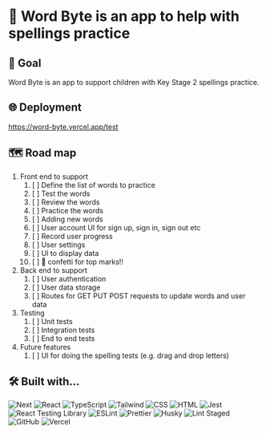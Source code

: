 # 🦫 Word Byte is an app to help with spellings practice

## 🎯 Goal

Word Byte is an app to support children with Key Stage 2 spellings practice.

## 🌐 Deployment

https://word-byte.vercel.app/test

## 🗺️ Road map

1. Front end to support
   1. [ ] Define the list of words to practice
   2. [ ] Test the words
   3. [ ] Review the words
   4. [ ] Practice the words
   5. [ ] Adding new words
   6. [ ] User account UI for sign up, sign in, sign out etc
   7. [ ] Record user progress
   8. [ ] User settings
   9. [ ] UI to display data
   10. [ ] 🎉 confetti for top marks!!
2. Back end to support
   1. [ ] User authentication
   2. [ ] User data storage
   3. [ ] Routes for GET PUT POST requests to update words and user data
3. Testing
   1. [ ] Unit tests
   2. [ ] Integration tests
   3. [ ] End to end tests
4. Future features
   1. [ ] UI for doing the spelling tests (e.g. drag and drop letters)

## 🛠️ Built with...

![Next](https://img.shields.io/badge/-Next-000000?logo=next.js&logoColor=white&style=for-the-badge)
![React](https://img.shields.io/badge/-React-61DAFB?logo=react&logoColor=white&style=for-the-badge)
![TypeScript](https://img.shields.io/badge/-TypeScript-007ACC?logo=typescript&logoColor=white&style=for-the-badge)
![Tailwind](https://img.shields.io/badge/-Tailwind-38B2AC?logo=tailwind-css&logoColor=white&style=for-the-badge)
![CSS](https://img.shields.io/badge/-CSS-1572B6?logo=css3&logoColor=white&style=for-the-badge)
![HTML](https://img.shields.io/badge/-HTML-E34F26?logo=html5&logoColor=white&style=for-the-badge)
![Jest](https://img.shields.io/badge/-Jest-C21325?logo=jest&logoColor=white&style=for-the-badge)
![React Testing Library](https://img.shields.io/badge/-React%20Testing%20Library-E33332?logo=testing-library&logoColor=white&style=for-the-badge)
![ESLint](https://img.shields.io/badge/-ESLint-4B32C3?logo=eslint&logoColor=white&style=for-the-badge)
![Prettier](https://img.shields.io/badge/-Prettier-F7B93E?logo=prettier&logoColor=white&style=for-the-badge)
![Husky](https://img.shields.io/badge/-Husky-000000?logo=husky&logoColor=white&style=for-the-badge)
![Lint Staged](https://img.shields.io/badge/-Lint%20Staged-000000?logo=lint-staged&logoColor=white&style=for-the-badge)
![GitHub](https://img.shields.io/badge/-GitHub-181717?logo=github&logoColor=white&style=for-the-badge)
![Vercel](https://img.shields.io/badge/-Vercel-000000?logo=vercel&logoColor=white&style=for-the-badge)

<!-- Deployed on ![Vercel](https://img.shields.io/badge/-Vercel-000000?logo=vercel&logoColor=white&style=for-the-badge) -->
